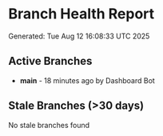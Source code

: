# Branch Health Report
Generated: Tue Aug 12 16:08:33 UTC 2025

## Active Branches
- **main** - 18 minutes ago by Dashboard Bot

## Stale Branches (>30 days)
No stale branches found
